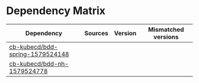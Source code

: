 # Dependency Matrix

Dependency | Sources | Version | Mismatched versions
---------- | ------- | ------- | -------------------
[cb-kubecd/bdd-spring-1579524148](https://github.com/cb-kubecd/bdd-spring-1579524148.git) |  | []() | 
[cb-kubecd/bdd-nh-1579524778](https://github.com/cb-kubecd/bdd-nh-1579524778.git) |  | []() | 
